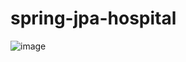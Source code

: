 # spring-jpa-hospital
![image](https://user-images.githubusercontent.com/98827789/206086526-983b4252-3f8b-493e-b9bb-58268f007b10.png)
